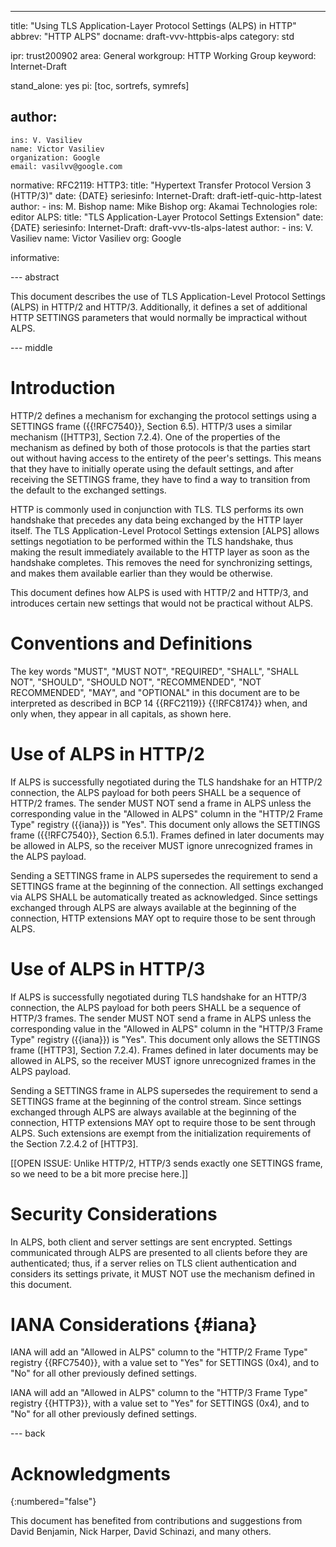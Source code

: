 ---
title: "Using TLS Application-Layer Protocol Settings (ALPS) in HTTP"
abbrev: "HTTP ALPS"
docname: draft-vvv-httpbis-alps
category: std

ipr: trust200902
area: General
workgroup: HTTP Working Group
keyword: Internet-Draft

stand_alone: yes
pi: [toc, sortrefs, symrefs]

author:
 -
    ins: V. Vasiliev
    name: Victor Vasiliev
    organization: Google
    email: vasilvv@google.com

normative:
  RFC2119:
  HTTP3:
    title: "Hypertext Transfer Protocol Version 3 (HTTP/3)"
    date: {DATE}
    seriesinfo:
      Internet-Draft: draft-ietf-quic-http-latest
    author:
      -
          ins: M. Bishop
          name: Mike Bishop
          org: Akamai Technologies
          role: editor
  ALPS:
    title: "TLS Application-Layer Protocol Settings Extension"
    date: {DATE}
    seriesinfo:
      Internet-Draft: draft-vvv-tls-alps-latest
    author:
      -
          ins: V. Vasiliev
          name: Victor Vasiliev
          org: Google

informative:


--- abstract

This document describes the use of TLS Application-Level Protocol Settings
(ALPS) in HTTP/2 and HTTP/3.  Additionally, it defines a set of additional HTTP
SETTINGS parameters that would normally be impractical without ALPS.

--- middle

# Introduction

HTTP/2 defines a mechanism for exchanging the protocol settings using a
SETTINGS frame ({{!RFC7540}}, Section 6.5).  HTTP/3 uses a similar mechanism
([HTTP3], Section 7.2.4).  One of the properties of the mechanism as defined by
both of those protocols is that the parties start out without having access to
the entirety of the peer's settings.  This means that they have to initially
operate using the default settings, and after receiving the SETTINGS frame,
they have to find a way to transition from the default to the exchanged
settings.

HTTP is commonly used in conjunction with TLS.  TLS performs its own handshake
that precedes any data being exchanged by the HTTP layer itself.  The TLS
Application-Level Protocol Settings extension [ALPS] allows settings
negotiation to be performed within the TLS handshake, thus making the result
immediately available to the HTTP layer as soon as the handshake completes.
This removes the need for synchronizing settings, and makes them available
earlier than they would be otherwise.

This document defines how ALPS is used with HTTP/2 and HTTP/3, and introduces
certain new settings that would not be practical without ALPS.

# Conventions and Definitions

The key words "MUST", "MUST NOT", "REQUIRED", "SHALL", "SHALL NOT", "SHOULD",
"SHOULD NOT", "RECOMMENDED", "NOT RECOMMENDED", "MAY", and "OPTIONAL" in this
document are to be interpreted as described in BCP 14 {{RFC2119}} {{!RFC8174}}
when, and only when, they appear in all capitals, as shown here.

# Use of ALPS in HTTP/2

If ALPS is successfully negotiated during the TLS handshake for an HTTP/2
connection, the ALPS payload for both peers SHALL be a sequence of HTTP/2
frames.  The sender MUST NOT send a frame in ALPS unless the corresponding
value in the "Allowed in ALPS" column in the "HTTP/2 Frame Type" registry
({{iana}}) is "Yes". This document only allows the SETTINGS frame
({{!RFC7540}}, Section 6.5.1). Frames defined in later documents may be allowed
in ALPS, so the receiver MUST ignore unrecognized frames in the ALPS payload.

Sending a SETTINGS frame in ALPS supersedes the requirement to send a SETTINGS
frame at the beginning of the connection.  All settings exchanged via ALPS
SHALL be automatically treated as acknowledged. Since settings exchanged
through ALPS are always available at the beginning of the connection, HTTP
extensions MAY opt to require those to be sent through ALPS.

# Use of ALPS in HTTP/3

If ALPS is successfully negotiated during TLS handshake for an HTTP/3
connection, the ALPS payload for both peers SHALL be a sequence of HTTP/3
frames.  The sender MUST NOT send a frame in ALPS unless the corresponding
value in the "Allowed in ALPS" column in the "HTTP/3 Frame Type" registry
({{iana}}) is "Yes". This document only allows the SETTINGS frame ([HTTP3],
Section 7.2.4).  Frames defined in later documents may be allowed in ALPS, so
the receiver MUST ignore unrecognized frames in the ALPS payload.

Sending a SETTINGS frame in ALPS supersedes the requirement to send a SETTINGS
frame at the beginning of the control stream. Since settings exchanged through
ALPS are always available at the beginning of the connection, HTTP extensions
MAY opt to require those to be sent through ALPS.  Such extensions are exempt
from the initialization requirements of the Section 7.2.4.2 of [HTTP3].

[[OPEN ISSUE: Unlike HTTP/2, HTTP/3 sends exactly one SETTINGS frame, so we
need to be a bit more precise here.]]

# Security Considerations

In ALPS, both client and server settings are sent encrypted.  Settings
communicated through ALPS are presented to all clients before they are
authenticated; thus, if a server relies on TLS client authentication and
considers its settings private, it MUST NOT use the mechanism defined in this
document.

# IANA Considerations {#iana}

IANA will add an "Allowed in ALPS" column to the "HTTP/2 Frame Type" registry
{{RFC7540}}, with a value set to "Yes" for SETTINGS (0x4), and to "No" for all
other previously defined settings.

IANA will add an "Allowed in ALPS" column to the "HTTP/3 Frame Type" registry
{{HTTP3}}, with a value set to "Yes" for SETTINGS (0x4), and to "No" for all
other previously defined settings.

--- back

# Acknowledgments
{:numbered="false"}

This document has benefited from contributions and suggestions from
David Benjamin,
Nick Harper,
David Schinazi,
and many others.
